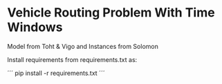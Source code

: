 # Vehicle Routing Problem With Time Windows

Model from Toht & Vigo and Instances from Solomon


Install requirements from requirements.txt as:

´´´
pip install -r requirements.txt
´´´